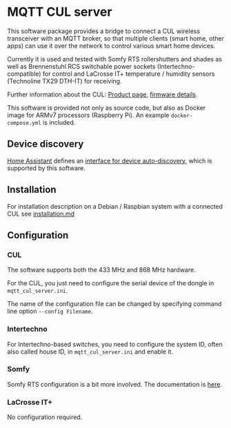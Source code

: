 # MQTT CUL server

This software package provides a bridge to connect a CUL wireless transceiver
with an MQTT broker, so that multiple clients (smart home, other apps) can
use it over the network to control various smart home devices.

Currently it is used and tested with Somfy RTS rollershutters and shades as well as
Brennenstuhl RCS switchable power sockets (Intertechno-compatible) for control
and LaCrosse IT+ temperature / humidity sensors (Technoline TX29 DTH-IT) for receiving.

Further information about the CUL: [Product page](http://busware.de/tiki-index.php?page=CUL), [firmware details](http://culfw.de/).

This software is provided not only as source code, but also as Docker image for
ARMv7 processors (Raspberry Pi). An example `docker-compose.yml` is included.

## Device discovery

[Home Assistant](https://www.home-assistant.io/) defines an [interface for device
auto-discovery](https://www.home-assistant.io/docs/mqtt/discovery/), which is
supported by this software.

## Installation

For installation description on a Debian / Raspbian system with a connected CUL see [installation.md](/doc/installation.md)

## Configuration

### CUL

The software supports both the 433 MHz and 868 MHz hardware.

For the CUL, you just need to configure the serial device of the dongle in
`mqtt_cul_server.ini`.

The name of the configuration file can be changed by specifying command line
option `--config Filename`.

### Intertechno

For Intertechno-based switches, you need to configure the system ID,
often also called house ID, in `mqtt_cul_server.ini` and enable it.

### Somfy

Somfy RTS configuration is a bit more involved. The documentation is
[here](doc/somfy.md).

### LaCrosse IT+

No configuration required.
